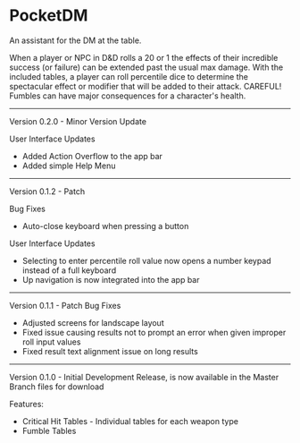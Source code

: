 # PocketDM
An assistant for the DM at the table.

When a player or NPC in D&D rolls a 20 or 1 the effects of their incredible success (or failure) can be extended past the usual max damage. With the included tables, a player can roll percentile dice to determine the spectacular effect or modifier that will be added to their attack. CAREFUL! Fumbles can have major consequences for a character's health.

----------------------------------------------------------------------------------------------------------------------------------------

Version 0.2.0 - Minor Version Update

User Interface Updates
* Added Action Overflow to the app bar
* Added simple Help Menu

----------------------------------------------------------------------------------------------------------------------------------------

Version 0.1.2 - Patch

Bug Fixes
* Auto-close keyboard when pressing a button

User Interface Updates
* Selecting to enter percentile roll value now opens a number keypad instead of a full keyboard
* Up navigation is now integrated into the app bar

----------------------------------------------------------------------------------------------------------------------------------------

Version 0.1.1 - Patch
Bug Fixes
* Adjusted screens for landscape layout
* Fixed issue causing results not to prompt an error when given improper roll input values
* Fixed result text alignment issue on long results

----------------------------------------------------------------------------------------------------------------------------------------

Version 0.1.0 - Initial Development Release, is now available in the Master Branch files for download

Features:
* Critical Hit Tables - Individual tables for each weapon type
* Fumble Tables
